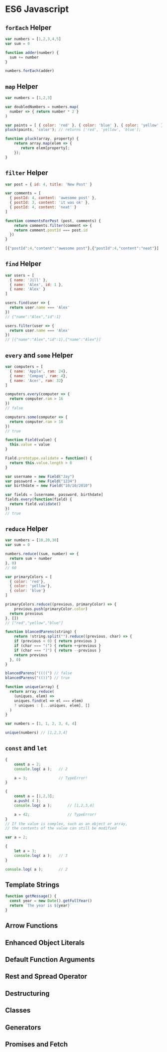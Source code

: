 # ES6 Javascript

## `forEach` Helper

```js
var numbers = [1,2,3,4,5]
var sum = 0

function adder(number) {
  sum += number
}

numbers.forEach(adder)
```

## `map` Helper

```js
var numbers = [1,2,3]

var doubledNumbers = numbers.map(
  number => { return number * 2 }
)
```

```js
var paints = [ { color: 'red' }, { color: 'blue' }, { color: 'yellow' }];
pluck(paints, 'color'); // returns ['red', 'yellow', 'blue'];

function pluck(array, property) {
    return array.map(elem => {
       return elem[property];
    });
}
```

## `filter` Helper

```js
var post = { id: 4, title: 'New Post' }

var comments = [
  { postId: 4, content: 'awesome post' },
  { postId: 3, content: 'it was ok' },
  { postId: 4, content: 'neat' }
]

function commentsForPost (post, comments) {
	return comments.filter(comment => {
  	return comment.postId === post.id
  })
}
```

```js
[{"postId":4,"content":"awesome post"},{"postId":4,"content":"neat"}]
```

## `find` Helper

```js
var users = [
  { name: 'Jill' },
  { name: 'Alex', id: 1 },
  { name: 'Alex' }
]

users.find(user => {
  return user.name === 'Alex'
})
// {"name":"Alex","id":1}

users.filter(user => {
  return user.name === 'Alex'
})
// [{"name":"Alex","id":1},{"name":"Alex"}]
```

## `every` and `some` Helper

```js
var computers = [
  { name: 'Apple', ram: 24},
  { name: 'Compaq', ram: 4},
  { name: 'Acer', ram: 32}
]

computers.every(computer => {
  return computer.ram > 16
})
// false

computers.some(computer => {
  return computer.ram > 16
})
// true
```

```js
function Field(value) {
  this.value = value
}

Field.prototype.validate = function() {
  return this.value.length > 0
}

var username = new Field("Jay")
var password = new Field("1234")
var birthdate = new Field("10/10/2010")

var fields = [username, password, birthdate]
fields.every(function(field) {
  return field.validate()
})
// true
```

## `reduce` Helper

```js
var numbers = [10,20,30]
var sum = 0

numbers.reduce((sum, number) => {
  return sum + number
}, 0)
// 60
```

```js
var primaryColors = [
  { color: 'red'},
  { color: 'yellow'},
  { color: 'blue'}
]

primaryColors.reduce((previous, primaryColor) => {
	previous.push(primaryColor.color)
  return previous
}, [])
// ["red","yellow","blue"]
```

```js
function blancedParens(string) {
	return !string.split("").reduce((previous, char) => {
  	if (previous < 0) { return previous }
    if (char === "(") { return ++previous }
  	if (char === ")") { return --previous }
  	return previous
  }, 0)
}

blancedParens("((((") // false
blancedParens("(())") // true
```

```js
function unique(array) {
  return array.reduce(
    (uniques, elem) =>
    uniques.find(el => el === elem)
    ? uniques : [...uniques, elem], []
  )
}

var numbers = [1, 1, 2, 3, 4, 4]

unique(numbers) // [1,2,3,4]
```

## `const` and `let`

```js
{
	const a = 2;
	console.log( a );	// 2

	a = 3;				// TypeError!
}
```

```js
{
	const a = [1,2,3];
	a.push( 4 );
	console.log( a );		// [1,2,3,4]

	a = 42;					// TypeError!
}
// If the value is complex, such as an object or array,
// the contents of the value can still be modified
```

```js
var a = 2;

{
	let a = 3;
	console.log( a );	// 3
}

console.log( a );		// 2
```

## Template Strings

```js
function getMessage() {
  const year = new Date().getFullYear()
  return `The year is ${year}`
}
```

## Arrow Functions

## Enhanced Object Literals

## Default Function Arguments

## Rest and Spread Operator

## Destructuring

## Classes

## Generators

## Promises and Fetch